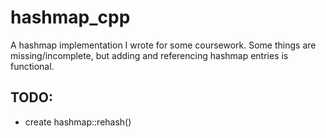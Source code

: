 # hashmap_cpp
A hashmap implementation I wrote for some coursework. Some things are missing/incomplete, but adding and referencing hashmap entries is functional.

## TODO:

- create hashmap::rehash()
